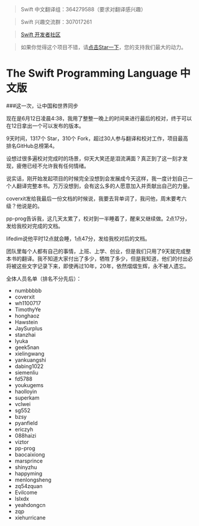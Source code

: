 > Swift 中文翻译组：364279588（要求对翻译感兴趣）

> Swift 兴趣交流群：307017261

> [Swift 开发者社区](http://swiftist.org)


<!-- -->
> 如果你觉得这个项目不错，请[点击Star一下](https://github.com/numbbbbb/the-swift-programming-language-in-chinese)，您的支持我们最大的动力。

# The Swift Programming Language 中文版

###这一次，让中国和世界同步

现在是6月12日凌晨4:38，我用了整整一晚上的时间来进行最后的校对，终于可以在12日拿出一个可以发布的版本。

9天时间，1317个 Star，310个 Fork，超过30人参与翻译和校对工作，项目最高排名GitHub总榜第4。

设想过很多遍校对完成时的场景，仰天大笑还是泪流满面？真正到了这一刻才发现，疲倦已经不允许我有任何情绪。

说实话，刚开始发起项目的时候完全没想到会发展成今天这样，我一度计划自己一个人翻译完整本书。万万没想到，会有这么多的人愿意加入并贡献出自己的力量。

coverxit发给我最后一份文档的时候说，我要去背单词了，我问他，周末要考六级？他说是的。

pp-prog告诉我，这几天太累了，校对到一半睡着了，醒来又继续做。2点17分，发给我校对完成的文档。

lifedim说他平时12点就会睡，1点47分，发给我校对后的文档。

团队里每个人都有自己的事情，上班、上学、创业，但是我们只用了9天就完成整本书的翻译。我不知道大家付出了多少，牺牲了多少，但是我知道，他们的付出必将被这些文字记录下来，即使再过10年，20年，依然熠熠生辉，永不被人遗忘。

全体人员名单（排名不分先后）：

- numbbbbb
- coverxit
- wh1100717
- TimothyYe
- honghaoz
- Hawstein
- JaySurplus
- stanzhai
- lyuka
- geek5nan
- xielingwang
- yankuangshi
- dabing1022
- siemenliu
- fd5788
- youkugems
- haolloyin
- superkam
- vclwei
- sg552
- bzsy
- pyanfield
- ericzyh
- 088haizi
- viztor
- pp-prog
- baocaixiong
- marsprince
- shinyzhu
- happyming
- menlongsheng
- zq54zquan
- Evilcome
- lslxdx
- yeahdongcn
- zqp
- xiehurricane
